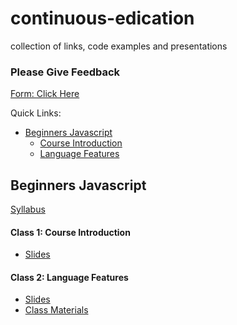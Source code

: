 # continuous-edication
collection of links, code examples and presentations


### Please Give Feedback
[Form: Click Here](https://docs.google.com/a/bypassmobile.com/forms/d/1rWjc-hdrNKzxDXwco7yO_Qe3Q2R4oPJpyDwRHJ8w_cc/prefill)


Quick Links:
* [Beginners Javascript](#beginners-javascript)
  * [Course Introduction](#beginners-1)
  * [Language Features](#beginners-2)


## <a name="#beginners-javascript"></a> Beginners Javascript
[Syllabus](https://docs.google.com/document/d/19fqCYxO516XTgAxKmaWxtl2A2sbG5DfU9ANgKt5Ir0Y/edit)

#### <a name="#beginners-1"></a> Class 1: Course Introduction
* [Slides](http://slides.com/benrubin/deck-1)

#### <a name="#beginners-2"></a> Class 2: Language Features
* [Slides](http://slides.com/benrubin/javascript)
* [Class Materials](https://github.com/B-3PO/continuous-edication/tree/master/class-materials/beginners-javascript/beginners-2-language-features)
